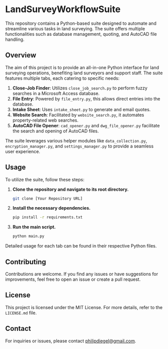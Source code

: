 # LandSurveyWorkflowSuite

This repository contains a Python-based suite designed to automate and streamline various tasks in land surveying. The suite offers multiple functionalities such as database management, quoting, and AutoCAD file handling.

## Overview

The aim of this project is to provide an all-in-one Python interface for land surveying operations, benefiting land surveyors and support staff. The suite features multiple tabs, each catering to specific needs:

1. **Close-Job Finder**: Utilizes `close_job_search.py` to perform fuzzy searches in a Microsoft Access database.
2. **File Entry**: Powered by `file_entry.py`, this allows direct entries into the database.
3. **Intake Sheet**: Uses `intake_sheet.py` to generate and email quotes.
4. **Website Search**: Facilitated by `website_search.py`, it automates property-related web searches.
5. **AutoCAD File Opener**: `cad_opener.py` and `dwg_file_opener.py` facilitate the search and opening of AutoCAD files.

The suite leverages various helper modules like `data_collection.py`, `encryption_manager.py`, and `settings_manager.py` to provide a seamless user experience.

## Usage

To utilize the suite, follow these steps:

1. **Clone the repository and navigate to its root directory.**

    ``` bash
    git clone [Your Repository URL]
    ```

2. **Install the necessary dependencies.**

    ``` bash
    pip install -r requirements.txt
    ```

3. **Run the main script.**

    ``` bash
    python main.py
    ```

Detailed usage for each tab can be found in their respective Python files.

## Contributing

Contributions are welcome. If you find any issues or have suggestions for improvements, feel free to open an issue or create a pull request.

## License

This project is licensed under the MIT License. For more details, refer to the `LICENSE.md` file.

## Contact

For inquiries or issues, please contact <philipdiegel@gmail.com>.
